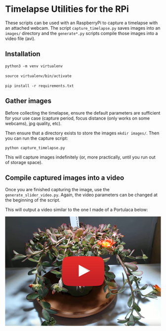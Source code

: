 # Timelapse Utilities for the RPi

These scripts can be used with an RaspberryPi to capture a timelapse with an attached webcam. The script ``` capture_timelapse.py ``` saves images into an ``` images/ ``` directory and the ``` generate*.py ``` scripts compile those images into a video file (avi). 

## Installation
```
python3 -m venv virtualenv

source virtualenv/bin/activate

pip install -r requirements.txt
```

## Gather images

Before collecting the timelapse, ensure the default parameters are sufficient for your use case (capture period, focus distance (only works on some webcams), jpg quality, etc). 

Then ensure that a directory exists to store the images ``` mkdir images/ ```. Then you can run the capture script: 

```
python capture_timelapse.py
```

This will capture images indefinitely (or, more practically, until you run out of storage space). 

## Compile captured images into a video

Once you are finished capturing the image, use the ``` generate_slider_video.py ```.  Again, the video parameters can be changed at the beginning of the script. 

This will output a video similar to the one I made of a Portulaca below: 

[![Timelapse of a Portulaca](https://raw.githubusercontent.com/bfakhri/RPiCam/master/portulaca.png)](https://youtu.be/m5NLu9jh1go "Timelapse of a Portulaca")

